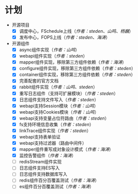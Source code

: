 # 计划
- 开源项目
  - [x] 调度中心，FSchedule上线（*作者：steden、山鸣、杨巍*）
  - [x] 发布中心，FOPS上线（*作者：steden、海涛*）
- 开源组件
  - [x] async组件实现（*作者：山鸣*）
  - [x] webapi组件实现（*作者：steden*）
  - [x] mapper组件实现，移除第三方组件依赖（*作者：海涛*）
  - [x] configure组件实现，移除第三方组件依赖（*作者：steden*）
  - [x] container组件实现，移除第三方组件依赖（*作者：steden*）
  - [x] 完善配套的官方文档
  - [x] rabbit组件实现（*作者：山鸣、steden*）
  - [x] 重写日志组件（支持可扩展模块）（*作者：steden*）
  - [x] 日志组件支持文件写入（*作者：steden*）
  - [x] webapi支持Session模块（*作者：山鸣*）
  - [x] webapi支持Cookies模块（*作者：山鸣*）
  - [x] webapi支持变量占位符路由（*作者：steden*）
  - [x] fs支持环境信息收集（*作者：steden*）
  - [x] linkTrace组件实现（*作者：steden*）
  - [x] webapi支持表单验证
  - [x] webapi支持过滤器（路由中间件）
  - [x] mapper组件重写成对象设计模式（*作者：海涛*）
  - [x] 监控告警组件（*作者：海涛*）
  - [ ] redisStream组件实现
  - [ ] 日志组件支持ES写入
  - [ ] 日志组件支持数据库写入
  - [ ] redis组件百分百覆盖测试（*作者：海涛*）
  - [ ] es组件百分百覆盖测试（*作者：海涛*）
